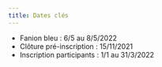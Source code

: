 ```yaml
---
title: Dates clés
---
```

- Fanion bleu : 6/5 au 8/5/2022
- Clôture pré-inscription : 15/11/2021
- Inscription participants : 1/1 au 31/3/2022
